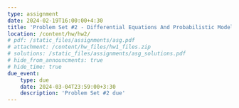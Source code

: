 ```yaml
---
type: assignment
date: 2024-02-19T16:00:00+4:30
title: 'Problem Set #2 - Differential Equations And Probabilistic Models'
location: /content/hw/hw2/
# pdf: /static_files/assignments/asg.pdf
# attachment: /content/hw_files/hw1_files.zip
# solutions: /static_files/assignments/asg_solutions.pdf
# hide_from_announcments: true 
# hide_time: true 
due_event: 
    type: due
    date: 2024-03-04T23:59:00+3:30
    description: 'Problem Set #2 due'
---
```


